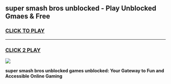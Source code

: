 
## super smash bros unblocked - Play Unblocked Gmaes & Free
<h3>
<a href="https://news.freeplayer.one?title=super_smash_bros_unblocked&ref=16F">CLICK TO PLAY</a></h3>
<hr>

<h3>
<a href="https://news.freeplayer.one?title=super_smash_bros_unblocked&ref=16F">CLICK 2 PLAY</a>
  
</h3>

<a href="https://news.freeplayer.one?title=super_smash_bros_unblocked&ref=16F/"><img src="https://clearcache.store/games.png"></a>


**super smash bros unblocked games unblocked: Your Gateway to Fun and Accessible Online Gaming**
